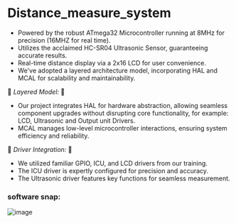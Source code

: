 # Distance_measure_system
- Powered by the robust ATmega32 Microcontroller running at 8MHz for precision (16MHZ for real time).
- Utilizes the acclaimed HC-SR04 Ultrasonic Sensor, guaranteeing accurate results.
- Real-time distance display via a 2x16 LCD for user convenience.
- We've adopted a layered architecture model, incorporating HAL and MCAL for scalability and maintainability.

📎 *Layered Model:* 📎
- Our project integrates HAL for hardware abstraction, allowing seamless component upgrades without disrupting core functionality, for example: LCD, Ultrasonic and Output unit Drivers.
- MCAL manages low-level microcontroller interactions, ensuring system efficiency and reliability.

📎 *Driver Integration:* 📎
- We utilized familiar GPIO, ICU, and LCD drivers from our training.
- The ICU driver is expertly configured for precision and accuracy.
- The Ultrasonic driver features key functions for seamless measurement.

### software snap:
![image](https://github.com/Ahmad9h/Distance_measure_system/assets/146341346/d5aa470d-ef66-4bd8-a080-1dcc74cd6fbf)
